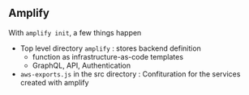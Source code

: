 ## Amplify

With `amplify init`, a few things happen

- Top level directory `amplify` : stores backend definition
  - function as infrastructure-as-code templates
  - GraphQL, API, Authentication
- `aws-exports.js` in the src directory : Confituration for the services created with amplify
